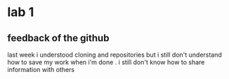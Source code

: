 # lab 1
## feedback of the github
last week i understood cloning and repositories but i still don't understand how to save my work when i'm done . i still don't know how to share information with others 